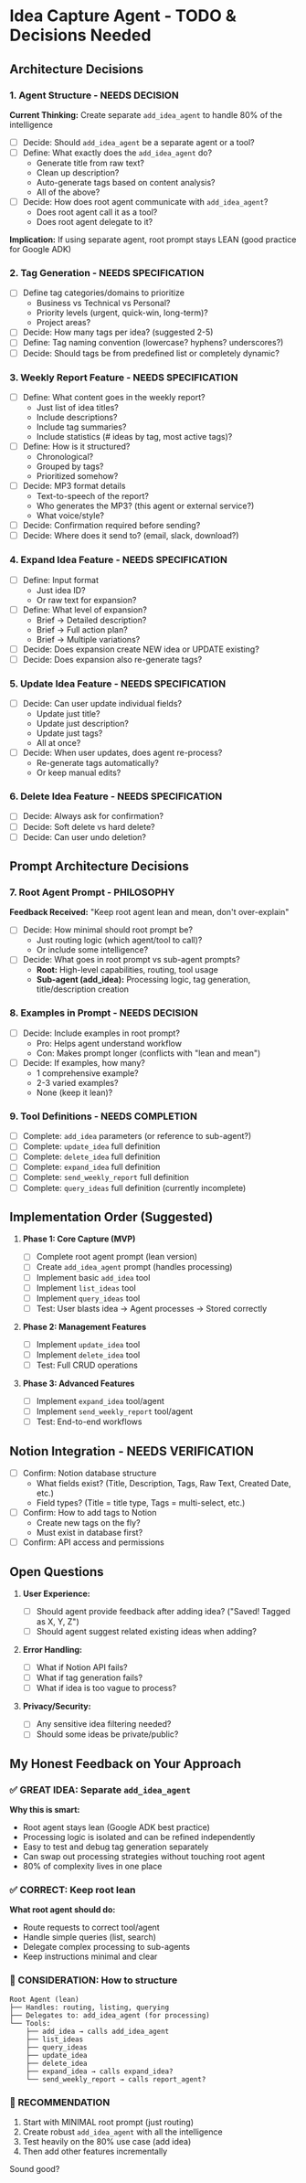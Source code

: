 # Idea Capture Agent - TODO & Decisions Needed

## Architecture Decisions

### 1. Agent Structure - NEEDS DECISION

**Current Thinking:** Create separate `add_idea_agent` to handle 80% of the intelligence

-   [ ] Decide: Should `add_idea_agent` be a separate agent or a tool?
-   [ ] Define: What exactly does the `add_idea_agent` do?
    -   Generate title from raw text?
    -   Clean up description?
    -   Auto-generate tags based on content analysis?
    -   All of the above?
-   [ ] Decide: How does root agent communicate with `add_idea_agent`?
    -   Does root agent call it as a tool?
    -   Does root agent delegate to it?

**Implication:** If using separate agent, root prompt stays LEAN (good practice for Google ADK)

### 2. Tag Generation - NEEDS SPECIFICATION

-   [ ] Define tag categories/domains to prioritize
    -   Business vs Technical vs Personal?
    -   Priority levels (urgent, quick-win, long-term)?
    -   Project areas?
-   [ ] Decide: How many tags per idea? (suggested 2-5)
-   [ ] Define: Tag naming convention (lowercase? hyphens? underscores?)
-   [ ] Decide: Should tags be from predefined list or completely dynamic?

### 3. Weekly Report Feature - NEEDS SPECIFICATION

-   [ ] Define: What content goes in the weekly report?
    -   Just list of idea titles?
    -   Include descriptions?
    -   Include tag summaries?
    -   Include statistics (# ideas by tag, most active tags)?
-   [ ] Define: How is it structured?
    -   Chronological?
    -   Grouped by tags?
    -   Prioritized somehow?
-   [ ] Decide: MP3 format details
    -   Text-to-speech of the report?
    -   Who generates the MP3? (this agent or external service?)
    -   What voice/style?
-   [ ] Decide: Confirmation required before sending?
-   [ ] Decide: Where does it send to? (email, slack, download?)

### 4. Expand Idea Feature - NEEDS SPECIFICATION

-   [ ] Define: Input format
    -   Just idea ID?
    -   Or raw text for expansion?
-   [ ] Define: What level of expansion?
    -   Brief → Detailed description?
    -   Brief → Full action plan?
    -   Brief → Multiple variations?
-   [ ] Decide: Does expansion create NEW idea or UPDATE existing?
-   [ ] Decide: Does expansion also re-generate tags?

### 5. Update Idea Feature - NEEDS SPECIFICATION

-   [ ] Decide: Can user update individual fields?
    -   Update just title?
    -   Update just description?
    -   Update just tags?
    -   All at once?
-   [ ] Decide: When user updates, does agent re-process?
    -   Re-generate tags automatically?
    -   Or keep manual edits?

### 6. Delete Idea Feature - NEEDS SPECIFICATION

-   [ ] Decide: Always ask for confirmation?
-   [ ] Decide: Soft delete vs hard delete?
-   [ ] Decide: Can user undo deletion?

## Prompt Architecture Decisions

### 7. Root Agent Prompt - PHILOSOPHY

**Feedback Received:** "Keep root agent lean and mean, don't over-explain"

-   [ ] Decide: How minimal should root prompt be?
    -   Just routing logic (which agent/tool to call)?
    -   Or include some intelligence?
-   [ ] Decide: What goes in root prompt vs sub-agent prompts?
    -   **Root:** High-level capabilities, routing, tool usage
    -   **Sub-agent (add_idea):** Processing logic, tag generation, title/description creation

### 8. Examples in Prompt - NEEDS DECISION

-   [ ] Decide: Include examples in root prompt?
    -   Pro: Helps agent understand workflow
    -   Con: Makes prompt longer (conflicts with "lean and mean")
-   [ ] Decide: If examples, how many?
    -   1 comprehensive example?
    -   2-3 varied examples?
    -   None (keep it lean)?

### 9. Tool Definitions - NEEDS COMPLETION

-   [ ] Complete: `add_idea` parameters (or reference to sub-agent?)
-   [ ] Complete: `update_idea` full definition
-   [ ] Complete: `delete_idea` full definition
-   [ ] Complete: `expand_idea` full definition
-   [ ] Complete: `send_weekly_report` full definition
-   [ ] Complete: `query_ideas` full definition (currently incomplete)

## Implementation Order (Suggested)

1. **Phase 1: Core Capture (MVP)**

    - [ ] Complete root agent prompt (lean version)
    - [ ] Create `add_idea_agent` prompt (handles processing)
    - [ ] Implement basic `add_idea` tool
    - [ ] Implement `list_ideas` tool
    - [ ] Implement `query_ideas` tool
    - [ ] Test: User blasts idea → Agent processes → Stored correctly

2. **Phase 2: Management Features**

    - [ ] Implement `update_idea` tool
    - [ ] Implement `delete_idea` tool
    - [ ] Test: Full CRUD operations

3. **Phase 3: Advanced Features**
    - [ ] Implement `expand_idea` tool/agent
    - [ ] Implement `send_weekly_report` tool/agent
    - [ ] Test: End-to-end workflows

## Notion Integration - NEEDS VERIFICATION

-   [ ] Confirm: Notion database structure
    -   What fields exist? (Title, Description, Tags, Raw Text, Created Date, etc.)
    -   Field types? (Title = title type, Tags = multi-select, etc.)
-   [ ] Confirm: How to add tags to Notion
    -   Create new tags on the fly?
    -   Must exist in database first?
-   [ ] Confirm: API access and permissions

## Open Questions

1. **User Experience:**

    - [ ] Should agent provide feedback after adding idea? ("Saved! Tagged as X, Y, Z")
    - [ ] Should agent suggest related existing ideas when adding?

2. **Error Handling:**

    - [ ] What if Notion API fails?
    - [ ] What if tag generation fails?
    - [ ] What if idea is too vague to process?

3. **Privacy/Security:**
    - [ ] Any sensitive idea filtering needed?
    - [ ] Should some ideas be private/public?

## My Honest Feedback on Your Approach

### ✅ GREAT IDEA: Separate `add_idea_agent`

**Why this is smart:**

-   Root agent stays lean (Google ADK best practice)
-   Processing logic is isolated and can be refined independently
-   Easy to test and debug tag generation separately
-   Can swap out processing strategies without touching root agent
-   80% of complexity lives in one place

### ✅ CORRECT: Keep root lean

**What root agent should do:**

-   Route requests to correct tool/agent
-   Handle simple queries (list, search)
-   Delegate complex processing to sub-agents
-   Keep instructions minimal and clear

### 🤔 CONSIDERATION: How to structure

```
Root Agent (lean)
├── Handles: routing, listing, querying
├── Delegates to: add_idea_agent (for processing)
└── Tools:
    ├── add_idea → calls add_idea_agent
    ├── list_ideas
    ├── query_ideas
    ├── update_idea
    ├── delete_idea
    ├── expand_idea → calls expand_idea?
    └── send_weekly_report → calls report_agent?
```

### 📝 RECOMMENDATION

1. Start with MINIMAL root prompt (just routing)
2. Create robust `add_idea_agent` with all the intelligence
3. Test heavily on the 80% use case (add idea)
4. Then add other features incrementally

Sound good?
